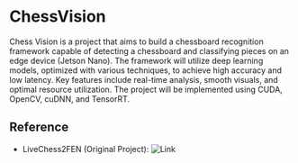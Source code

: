 # ChessVision

Chess Vision is a project that aims to build a chessboard recognition framework capable of detecting a chessboard and classifying pieces on an edge device (Jetson Nano). The framework will utilize deep learning models, optimized with various techniques, to achieve high accuracy and low latency. Key features include real-time analysis, smooth visuals, and optimal resource utilization. The project will be implemented using CUDA, OpenCV, cuDNN, and TensorRT.

## Reference
- LiveChess2FEN (Original Project): ![Link](https://developer.nvidia.com/blog/jetson-project-of-the-month-livechess2fen-provides-real-time-game-analysis/)

